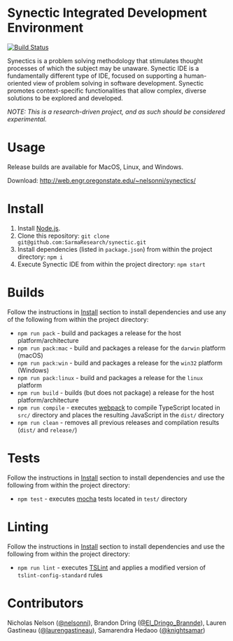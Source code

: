# Synectic Integrated Development Environment
[![Build Status](https://api.travis-ci.com/SarmaResearch/synectic.svg?branch=master)](https://travis-ci.org/SarmaResearch/synectic)

Synectics is a problem solving methodology that stimulates thought processes of which the subject may be unaware. Synectic IDE is a fundamentally different type of IDE, focused on supporting a human-oriented view of problem solving in software development. Synectic promotes context-specific functionalities that allow complex, diverse solutions to be explored and developed.

*NOTE: This is a research-driven project, and as such should be considered experimental.*

# Usage

Release builds are available for MacOS, Linux, and Windows.

Download: http://web.engr.oregonstate.edu/~nelsonni/synectics/

# Install

1. Install [Node.js](https://nodejs.org/en/).
2. Clone this repository:
`git clone git@github.com:SarmaResearch/synectic.git`
3. Install dependencies (listed in `package.json`) from within the project directory:
`npm i`
4. Execute Synectic IDE from within the project directory:
`npm start`

# Builds

Follow the instructions in [Install](#Install) section to install dependencies and use any of the following from within the project directory:
* `npm run pack` - build and packages a release for the host platform/architecture
* `npm run pack:mac` - build and packages a release for the `darwin` platform (macOS)
* `npm run pack:win` - build and packages a release for the `win32` platform (Windows)
* `npm run pack:linux` - build and packages a release for the `linux` platform
* `npm run build` - builds (but does not package) a release for the host platform/architecture
* `npm run compile` - executes [webpack](https://github.com/webpack/webpack) to compile TypeScript located in `src/` directory and places the resulting JavaScript in the `dist/` directory
* `npm run clean` - removes all previous releases and compilation results (`dist/` and `release/`)

# Tests

Follow the instructions in [Install](#Install) section to install dependencies and use the following from within the project directory:
* `npm test` - executes [mocha](https://github.com/mochajs/mocha) tests located in `test/` directory

# Linting

Follow the instructions in [Install](#Install) section to install dependencies and use the following from within the project directory:
* `npm run lint` - executes [TSLint](https://github.com/palantir/tslint) and applies a modified version of `tslint-config-standard` rules

# Contributors
Nicholas Nelson ([@nelsonni](https://github.com/nelsonni)), Brandon Dring ([@El_Dringo_Brannde](https://github.com/El-Dringo-Brannde)), Lauren Gastineau ([@laurengastineau](https://github.com/laurengastineau)), Samarendra Hedaoo ([@knightsamar](https://github.com/knightsamar))
